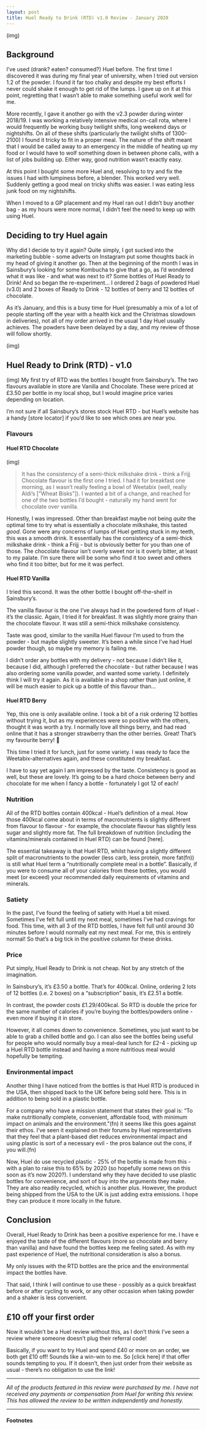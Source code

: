 ```yaml
---
layout: post
title: Huel Ready to Drink (RTD) v1.0 Review - January 2020
---
```


(img)

## Background
I’ve used (drank? eaten? consumed?) Huel before. The first time I discovered it was during my final year of university, when I tried out version 1.2 of the powder. I found it far too chalky and despite my best efforts I never could shake it enough to get rid of the lumps. I gave up on it at this point, regretting that I wasn’t able to make something useful work well for me.

More recently, I gave it another go with the v2.3 powder during winter 2018/19. I was working a relatively intensive medical on-call rota, where I would frequently be working busy twilight shifts, long weekend days or nightshifts. On all of these shifts (particularly the twilight shifts of 1300-2100) I found it tricky to fit in a proper meal. The nature of the shift meant that I would be called away to an emergency in the middle of heating up my food or I would have to wolf something down in between phone calls, with a list of jobs building up. Either way, good nutrition wasn’t exactly easy.

At this point I bought some more Huel and, resolving to try and fix the issues I had with lumpiness before, a blender. This worked very well. Suddenly getting a good meal on tricky shifts was easier. I was eating less junk food on my nightshifts.

When I moved to a GP placement and my Huel ran out I didn’t buy another bag - as my hours were more normal, I didn’t feel the need to keep up with using Huel.

## Deciding to try Huel again
Why did I decide to try it again? Quite simply, I got sucked into the marketing bubble - some adverts on Instagram put some thoughts back in my head of giving it another go. Then at the beginning of the month I was in Sainsbury’s looking for some Kombucha to give that a go, as I’d wondered what it was like - and what was next to it? Some bottles of Huel Ready to Drink! And so began the re-experiment… I ordered 2 bags of powdered Huel (v3.0) and 2 boxes of Ready to Drink - 12 bottles of berry and 12 bottles of chocolate.

As it’s January, and this is a busy time for Huel (presumably a mix of a lot of people starting off the year with a health kick and the Christmas slowdown in deliveries), not all of my order arrived in the usual 1 day Huel usually achieves. The powders have been delayed by a day, and my review of those will follow shortly.

(img)

## Huel Ready to Drink (RTD) - v1.0
(img)
My first try of RTD was the bottles I bought from Sainsbury’s. The two flavours available in store are Vanilla and Chocolate. These were priced at £3.50 per bottle in my local shop, but I would imagine price varies depending on location.

I’m not sure if all Sainsbury’s stores stock Huel RTD - but Huel’s website has a handy [store locator] if you’d like to see which ones are near you.

### Flavours
#### Huel RTD Chocolate
(img)
> It has the consistency of a semi-thick milkshake drink - think a Frijj
Chocolate flavour is the first one I tried. I had it for breakfast one morning, as I wasn’t really feeling a bowl of Weetabix (well, really Aldi’s [”Wheat Bisks”]). I wanted a bit of a change, and reached for one of the two bottles I’d bought - naturally my hand went for chocolate over vanilla.

Honestly, I was impressed. Other than breakfast maybe not being _quite_ the optimal time to try what is essentially a chocolate milkshake, this tasted _good_. Gone were any concerns of lumps of Huel getting stuck in my teeth, this was a smooth drink. It essentially has the consistency of a semi-thick milkshake drink - think a Frijj - but is obviously better for you than one of those. The chocolate flavour isn’t overly sweet nor is it overly bitter, at least to my palate. I’m sure there will be some who find it too sweet and others who find it too bitter, but for me it was perfect.

#### Huel RTD Vanilla
I tried this second. It was the other bottle I bought off-the-shelf in Sainsbury’s.

The vanilla flavour is the one I’ve always had in the powdered form of Huel - it’s the classic. Again, I tried it for breakfast. It was slightly more grainy than the chocolate flavour. It was still a semi-thick milkshake consistency.

Taste was good, similar to the vanilla Huel flavour I’m used to from the powder - but maybe slightly sweeter. It’s been a while since I’ve had Huel powder though, so maybe my memory is failing me.

I didn’t order any bottles with my delivery - not because I didn’t like it, because I did, although I preferred the chocolate - but rather because I was also ordering some vanilla powder, and wanted some variety. I definitely think I will try it again. As it is available in a shop rather than just online, it will be much easier to pick up a bottle of this flavour than…

#### Huel RTD Berry
Yep, this one is only available online. I took a bit of a risk ordering 12 bottles without trying it, but as my experiences were so positive with the others, thought it was worth a try. I normally love all things berry, and had read online that it has a stronger strawberry than the other berries. Great! That’s my favourite berry! 🍓 

This time I tried it for lunch, just for some variety. I was ready to face the Weetabix-alternatives again, and these constituted my breakfast.

I have to say yet again I am impressed by the taste. Consistency is good as well, but these are lovely. It’s going to be a hard choice between berry and chocolate for me when I fancy a bottle - fortunately I got 12 of each!

### Nutrition
All of the RTD bottles contain 400kcal - Huel’s definition of a meal. How those 400kcal come about in terms of macronutrients is slightly different from flavour to flavour - for example, the chocolate flavour has slightly less sugar and slightly more fat. The full breakdown of nutrition (including the vitamins/minerals contained in Huel RTD) can be found [here].

The essential takeaway is that Huel RTD, whilst having a slightly different split of macronutrients to the powder (less carb, less protein, more fat(fn)) is still what Huel term a “nutritionally complete meal in a bottle”. Basically, if you were to consume all of your calories from these bottles, you would meet (or exceed) your recommended daily requirements of vitamins and minerals.

### Satiety
In the past, I’ve found the feeling of satiety with Huel a bit mixed. Sometimes I’ve felt full until my next meal, sometimes I’ve had cravings for food. This time, with all 3 of the RTD bottles, I have felt full until around 30 minutes before I would normally eat my next meal. For me, this is entirely normal! So that’s a big tick in the positive column for these drinks.

### Price
Put simply, Huel Ready to Drink is not cheap. Not by any stretch of the imagination.

In Sainsbury’s, it’s £3.50 a bottle. That’s for 400kcal. Online, ordering 2 lots of 12 bottles (i.e. 2 boxes) on a “subscription” basis, it’s £2.51 a bottle.

In contrast, the powder costs £1.29/400kcal. So RTD is double the price for the same number of calories if you’re buying the bottles/powders online - even more if buying it in store.

However, it all comes down to convenience. Sometimes, you just want to be able to grab a chilled bottle and go. I can also see the bottles being useful for people who would normally buy a meal-deal lunch for £2-4 - picking up a Huel RTD bottle instead and having a more nutritious meal would hopefully be tempting.

### Environmental impact
Another thing I have noticed from the bottles is that Huel RTD is produced in the USA, then shipped back to the UK before being sold here. This is in addition to being sold in a plastic bottle.

For a company who have a mission statement that states their goal is: “To make nutritionally complete, convenient, affordable food, with minimum impact on animals and the environment.”(fn) it seems like this goes against their ethos. I’ve seen it explained on their forums by Huel representatives that they feel that a plant-based diet reduces environmental impact and using plastic is sort of a necessary evil - the pros balance out the cons, if you will.(fn) 

Now, Huel do use recycled plastic - 25% of the bottle is made from this - with a plan to raise this to 65% by 2020 (so hopefully some news on this soon as it’s now 2020?). I understand why they have decided to use plastic bottles for convenience, and sort of buy into the arguments they make. They are also readily recycled, which is another plus. However, the product being shipped from the USA to the UK is just adding extra emissions. I hope they can produce it more locally in the future.

## Conclusion
Overall, Huel Ready to Drink has been a positive experience for me. I have e enjoyed the taste of the different flavours (more so chocolate and berry than vanilla) and have found the bottles keep me feeling sated. As with my past experience of Huel, the nutritional consideration is also a bonus. 

My only issues with the RTD bottles are the price and the environmental impact the bottles have.

That said, I think I will continue to use these - possibly as a quick breakfast before or after cycling to work, or any other occasion when taking powder and a shaker is less convenient.

## £10 off your first order
Now it wouldn’t be a Huel review without this, as I don’t think I’ve seen a review where someone doesn’t plug their referral code!

Basically, if you want to try Huel and spend £40 or more on an order, we both get £10 off! Sounds like a win-win to me. So [click here] if that offer sounds tempting to you. If it doesn’t, then just order from their website as usual - there’s no obligation to use the link!

----
_All of the products featured in this review were purchased by me. I have not received any payments or compensation from Huel for writing this review. This has allowed the review to be written independently and honestly._

----
#### Footnotes


